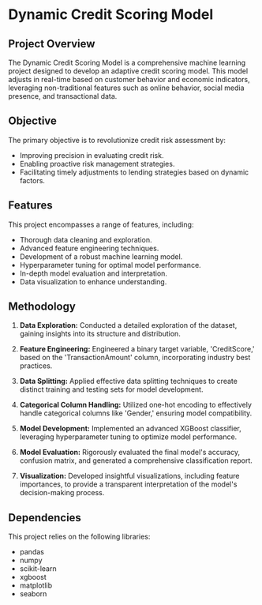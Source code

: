 # Dynamic Credit Scoring Model

## Project Overview

The Dynamic Credit Scoring Model is a comprehensive machine learning project designed to develop an adaptive credit scoring model. This model adjusts in real-time based on customer behavior and economic indicators, leveraging non-traditional features such as online behavior, social media presence, and transactional data.

## Objective

The primary objective is to revolutionize credit risk assessment by:
- Improving precision in evaluating credit risk.
- Enabling proactive risk management strategies.
- Facilitating timely adjustments to lending strategies based on dynamic factors.

## Features

This project encompasses a range of features, including:
- Thorough data cleaning and exploration.
- Advanced feature engineering techniques.
- Development of a robust machine learning model.
- Hyperparameter tuning for optimal model performance.
- In-depth model evaluation and interpretation.
- Data visualization to enhance understanding.

## Methodology

1. **Data Exploration:** Conducted a detailed exploration of the dataset, gaining insights into its structure and distribution.

2. **Feature Engineering:** Engineered a binary target variable, 'CreditScore,' based on the 'TransactionAmount' column, incorporating industry best practices.

3. **Data Splitting:** Applied effective data splitting techniques to create distinct training and testing sets for model development.

4. **Categorical Column Handling:** Utilized one-hot encoding to effectively handle categorical columns like 'Gender,' ensuring model compatibility.

5. **Model Development:** Implemented an advanced XGBoost classifier, leveraging hyperparameter tuning to optimize model performance.

6. **Model Evaluation:** Rigorously evaluated the final model's accuracy, confusion matrix, and generated a comprehensive classification report.

7. **Visualization:** Developed insightful visualizations, including feature importances, to provide a transparent interpretation of the model's decision-making process.


## Dependencies

This project relies on the following libraries:
- pandas
- numpy
- scikit-learn
- xgboost
- matplotlib
- seaborn



